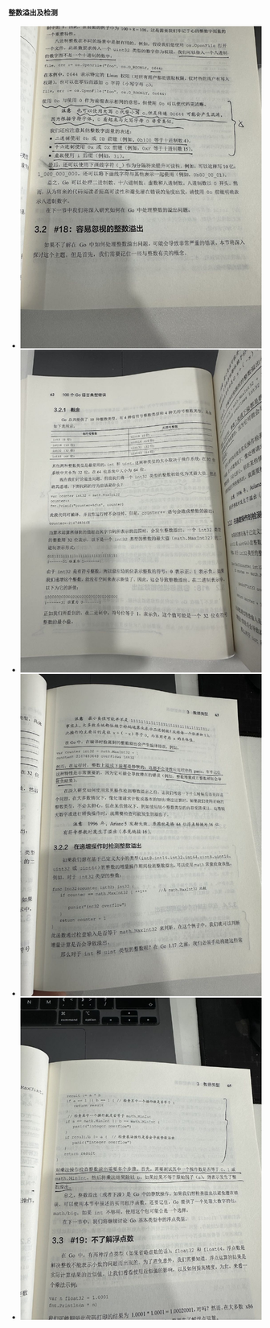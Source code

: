 #### 整数溢出及检测

- ![整数溢出及检测1.jpg](..%2Fstatic%2F%E6%95%B4%E6%95%B0%E6%BA%A2%E5%87%BA%E5%8F%8A%E6%A3%80%E6%B5%8B1.jpg)
- ![整数溢出及检测2.jpeg](..%2Fstatic%2F%E6%95%B4%E6%95%B0%E6%BA%A2%E5%87%BA%E5%8F%8A%E6%A3%80%E6%B5%8B2.jpeg)
- ![整数溢出及检测3.jpeg](..%2Fstatic%2F%E6%95%B4%E6%95%B0%E6%BA%A2%E5%87%BA%E5%8F%8A%E6%A3%80%E6%B5%8B3.jpeg)
- ![整数溢出及检测4.jpeg](..%2Fstatic%2F%E6%95%B4%E6%95%B0%E6%BA%A2%E5%87%BA%E5%8F%8A%E6%A3%80%E6%B5%8B4.jpeg)